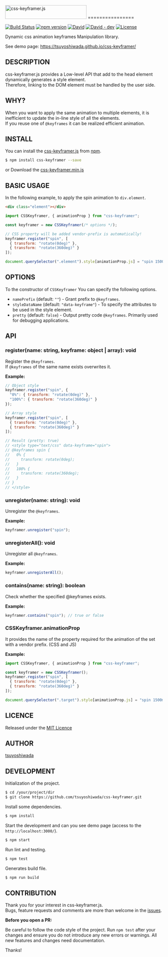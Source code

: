 <img src="https://raw.githubusercontent.com/tsuyoshiwada/css-keyframer/images/logo%402x.png" width="260" height="44" alt="css-keyframer.js">
================

[![Build Status](http://img.shields.io/travis/tsuyoshiwada/css-keyframer.svg?style=flat-square)](https://travis-ci.org/tsuyoshiwada/css-keyframer)
[![npm version](https://img.shields.io/npm/v/css-keyframer.svg?style=flat-square)](http://badge.fury.io/js/css-keyframer)
[![David](https://img.shields.io/david/tsuyoshiwada/css-keyframer.svg?style=flat-square)](https://david-dm.org/tsuyoshiwada/css-keyframer/)
[![David - dev](https://img.shields.io/david/dev/tsuyoshiwada/css-keyframer.svg?style=flat-square)](https://david-dm.org/tsuyoshiwada/css-keyframer/#info=devDependencies&view=table)
[![License](https://img.shields.io/badge/license-MIT-blue.svg?style=flat-square)](https://raw.githubusercontent.com/tsuyoshiwada/css-keyframer/master/LICENSE)

Dynamic css animation keyframes Manipulation library.

See demo page: https://tsuyoshiwada.github.io/css-keyframer/


## DESCRIPTION

css-keyframer.js provides a Low-level API that add to the head element dynamically generates a style element.  
Therefore, linking to the DOM element must be handled by the user side.



## WHY?

When you want to apply the same animation to multiple elements, it is inefficient to update the in-line style of all the elements.  
If you reuse one of `@keyframes` it can be realized efficient animation.



## INSTALL

You can install the [css-keyframer.js](https://www.npmjs.com/package/css-keyframer) from [npm](https://www.npmjs.com/).

```bash
$ npm install css-keyframer --save
```

or Download the [css-keyframer.min.js](https://raw.githubusercontent.com/tsuyoshiwada/css-keyframer/master/css-keyframer.min.js)



## BASIC USAGE

In the following example, to apply the spin animation to `div.element`.

```html
<div class="element"></div>
```

```javascript
import CSSKeyframer, { animationProp } from "css-keyframer";

const keyframer = new CSSKeyframer(/* options */);

// CSS property will be added vendor-prefix is automatically!
keyframer.register("spin", [
  { transform: "rotate(0deg)" },
  { transform: "rotate(360deg)" }
]);

document.querySelector(".element").style[animationProp.js] = "spin 1500ms linear infinite";
```


## OPTIONS

To the constructor of `CSSKeyframer` You can specify the following options.

* `namePrefix` (default: `""`) - Grant prefix to `@keyframes`.
* `styleDataName` (default: `"data-keyframe"`) - To specify the attributes to be used in the style element.
* `pretty` (default: `false`) - Output pretty code `@keyframes`. Primarily used for debugging applications.



## API

### register(name: string, keyframe: object | array): void

Register the `@keyframes`.  
If `@keyframes` of the same name exists overwrites it.

**Example:**

```javascript
// Object style
keyframer.register("spin", {
  "0%": { transform: "rotate(0deg)" },
  "100%": { transform: "rotate(360deg)" }
});

// Array style
keyframer.register("spin", [
  { transform: "rotate(0deg)" },
  { transform: "rotate(360deg)" }
]);

// Result (pretty: true)
// <style type="text/css" data-keyframe="spin">
// @keyframes spin {
//   0% {
//     transform: rotate(0deg);
//   }
//   100% {
//     transform: rotate(360deg);
//   }
// }
// </style>
```

### unregister(name: string): void

Unregister the `@keyframes`.

**Example:**

```javascript
keyframer.unregister("spin");
```

### unregisterAll(): void

Unregister all `@keyframes`.

**Example:**

```javascript
keyframer.unregisterAll();
```

### contains(name: string): boolean

Check whether the specified @keyframes exists.

**Example:**

```javascript
keyframer.contains("spin"); // true or false
```

### CSSKeyframer.animationProp

It provides the name of the property required for the animation of the set with a vendor prefix. (CSS and JS)

**Example:**

```javascript
import CSSKeyframer, { animationProp } from "css-keyframer";

const keyframer = new CSSKeyframer();
keyframer.register("spin", [
  { transform: "rotate(0deg)" },
  { transform: "rotate(360deg)" }
]);

document.querySelector(".target").style[animationProp.js] = "spin 1500ms linear infinite";
```


## LICENCE

Released under the [MIT Licence](https://raw.githubusercontent.com/tsuyoshiwada/css-keyframer/master/LICENSE)



## AUTHOR

[tsuyoshiwada](https://github.com/tsuyoshiwada)



## DEVELOPMENT

Initialization of the project.

```bash
$ cd /your/project/dir
$ git clone https://github.com/tsuyoshiwada/css-keyframer.git
```

Install some dependencies.

```bash
$ npm install
```

Start the development and can you see demo page (access to the `http://localhost:3000/`).

```bash
$ npm start
```

Run lint and testing.

```bash
$ npm test
```

Generates build file.

```bash
$ npm run build
```


## CONTRIBUTION

Thank you for your interest in css-keyframer.js.  
Bugs, feature requests and comments are more than welcome in the [issues](https://github.com/tsuyoshiwada/css-keyframer/issues).

**Before you open a PR:**

Be careful to follow the code style of the project. Run `npm test` after your changes and ensure you do not introduce any new errors or warnings.
All new features and changes need documentation.

Thanks!
